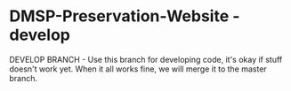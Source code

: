 # DMSP-Preservation-Website - develop
DEVELOP BRANCH -
Use this branch for developing code, it's okay if stuff doesn't work yet.
When it all works fine, we will merge it to the master branch.
